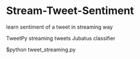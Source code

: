# Stream-Tweet-Sentiment
learn sentiment of a tweet in streaming way

TweetPy streaming tweets
Jubatus classifier

$python tweet_streaming.py
